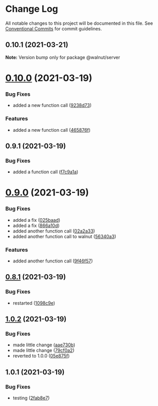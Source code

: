# Change Log

All notable changes to this project will be documented in this file.
See [Conventional Commits](https://conventionalcommits.org) for commit guidelines.

## 0.10.1 (2021-03-21)

**Note:** Version bump only for package @walnut/server





# [0.10.0](https://github.com/gasser707/lernaTest/compare/@walnut/server@0.9.1...@walnut/server@0.10.0) (2021-03-19)


### Bug Fixes

* added a new function call ([9238d73](https://github.com/gasser707/lernaTest/commit/9238d73dad15ff64bfe6df0efeacd5188dc54f67))


### Features

* added a new function call ([465876f](https://github.com/gasser707/lernaTest/commit/465876fbf56f40a453cd2c0d53a0c500ec111f04))





## 0.9.1 (2021-03-19)


### Bug Fixes

* added a function call ([f7c9a1a](https://github.com/gasser707/lernaTest/commit/f7c9a1a5f2f77ebb56249ee5917ab249624c9213))





# [0.9.0](https://github.com/gasser707/lernaTest/compare/@walnut/server@0.8.1...@walnut/server@0.9.0) (2021-03-19)


### Bug Fixes

* added a fix ([025baad](https://github.com/gasser707/lernaTest/commit/025baadfb92c8282ab657b73dd27bd4999d41585))
* added a fix ([866a10d](https://github.com/gasser707/lernaTest/commit/866a10ddf3b56bc9b8cb4b7fe2d69cab7294c926))
* added another function call ([02a2a33](https://github.com/gasser707/lernaTest/commit/02a2a335720946911b8f9fc986228cf512f6aa10))
* added another function call to walnut ([56340a3](https://github.com/gasser707/lernaTest/commit/56340a3375c59c9c223a06ba95a8f672a01ea47c))


### Features

* added another function call ([9f46f57](https://github.com/gasser707/lernaTest/commit/9f46f5789d8dbb0b7c3f01e92fca370eb8bdd610))






## [0.8.1](https://github.com/gasser707/lernaTest/compare/@walnut/server@1.0.2...@walnut/server@0.8.1) (2021-03-19)


### Bug Fixes

* restarted ([1098c9e](https://github.com/gasser707/lernaTest/commit/1098c9e45f8579758becdef4923eb6261bd59663))





## [1.0.2](https://github.com/gasser707/lernaTest/compare/@walnut/server@1.0.1...@walnut/server@1.0.2) (2021-03-19)


### Bug Fixes

* made little change ([aae730b](https://github.com/gasser707/lernaTest/commit/aae730b156f9b7489b9a2bd67f328a6e03d5bfba))
* made little change ([79cf0a2](https://github.com/gasser707/lernaTest/commit/79cf0a222ecc966bd96fca312837d8ee45b0c694))
* reverted to 1.0.0 ([05e875f](https://github.com/gasser707/lernaTest/commit/05e875fccff449203c5a3e956fb1ea1b38945135))





## 1.0.1 (2021-03-19)


### Bug Fixes

* testing ([2fab8e7](https://github.com/gasser707/lernaTest/commit/2fab8e7451c291c4f4be1b5308b9f0a9dbc48067))
